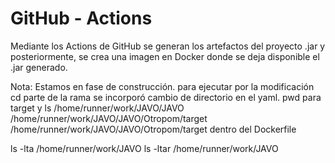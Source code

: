 # GitHub - Actions

Mediante los Actions de GitHub se generan los artefactos del proyecto .jar y posteriormente, se crea una imagen en Docker donde se deja disponible el .jar generado.


Nota:
Estamos en fase de construcción.
para ejecutar por la modificación cd parte de la rama
se incorporó cambio de directorio en el yaml. 
pwd para target y ls 
/home/runner/work/JAVO/JAVO  
/home/runner/work/JAVO/JAVO/Otropom/target
/home/runner/work/JAVO/JAVO/Otropom/target dentro del Dockerfile  

ls -lta /home/runner/work/JAVO
ls -ltar /home/runner/work/JAVO

